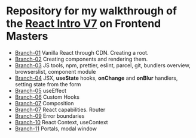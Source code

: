 # Repository for my walkthrough of the [React Intro V7](https://frontendmasters.com/courses/complete-react-v7) on Frontend Masters

* [Branch-01](https://github.com/skochdev/react-intro-v7/tree/01-vanilla-react) Vanilla React through CDN. Creating a
  root.
* [Branch-02](https://github.com/skochdev/react-intro-v7/tree/02-components) Creating components and rendering them.
* [Branch-03](https://github.com/skochdev/react-intro-v7/tree/03-js-tools) JS tools, npm, prettier, eslint, parcel,
  git, bundlers
  overview, browserslist, component module
* [Branch-04](https://github.com/skochdev/react-intro-v7/tree/04-core-concepts) JSX, **useState** hooks, **onChange**
  and **onBlur** handlers, setting state from the form
* [Branch-05](https://github.com/skochdev/react-intro-v7/tree/05-effects) useEffect
* [Branch-06](https://github.com/skochdev/react-intro-v7/tree/06-custom-hooks) Custom Hooks
* [Branch-07](https://github.com/skochdev/react-intro-v7/tree/07-component-composition) Composition
* [Branch-07](https://github.com/skochdev/react-intro-v7/tree/08-react-capabilities) React capabilities. Router
* [Branch-09](https://github.com/skochdev/react-intro-v7/tree/09-error-boundaries) Error boundaries
* [Branch-10](https://github.com/skochdev/react-intro-v7/tree/10-react-context) React Context, useContext
* [Branch-11](https://github.com/skochdev/react-intro-v7/tree/11-portals) Portals, modal window